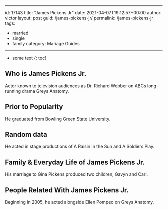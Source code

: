  ---
id: 17143
title: "James Pickens Jr"
date: 2021-04-07T19:12:57+00:00
author: victor
layout: post
guid: /james-pickens-jr/
permalink: /james-pickens-jr  
tags:
  - married
  - single
  - family
category: Mariage Guides
---

* some text
{: toc}

## Who is James Pickens Jr.

Actor known to television audiences as Dr. Richard Webber on ABCs long-running drama Greys Anatomy.

## Prior to Popularity

He graduated from Bowling Green State University.

## Random data

He acted in stage productions of A Raisin in the Sun and A Soldiers Play.

## Family & Everyday Life of James Pickens Jr.

His marriage to Gina Pickens produced two children, Gavyn and Carl.

## People Related With James Pickens Jr.

Beginning in 2005, he acted alongside Ellen Pompeo on Greys Anatomy.
 